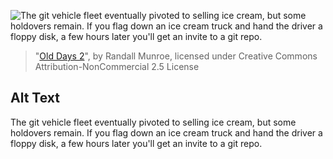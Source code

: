 ![The git vehicle fleet eventually pivoted to selling ice cream, but some holdovers remain. If you flag down an ice cream truck and hand the driver a floppy disk, a few hours later you'll get an invite to a git repo.](https://imgs.xkcd.com/comics/old_days_2.png)
> "[Old Days 2](https://xkcd.com/2324/)", by Randall Munroe, licensed under Creative Commons Attribution-NonCommercial 2.5 License

## Alt Text
The git vehicle fleet eventually pivoted to selling ice cream, but some holdovers remain. If you flag down an ice cream truck and hand the driver a floppy disk, a few hours later you'll get an invite to a git repo.
